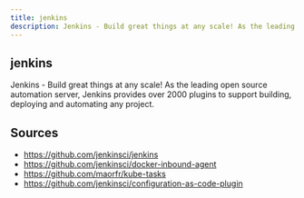 ```yaml
---
title: jenkins
description: Jenkins - Build great things at any scale! As the leading open source automation server, Jenkins provides over 2000 plugins to support building, deploying and automating any project. 
---
```


## jenkins

Jenkins - Build great things at any scale! As the leading open source automation server, Jenkins provides over 2000 plugins to support building, deploying and automating any project. 

## Sources

* https://github.com/jenkinsci/jenkins
* https://github.com/jenkinsci/docker-inbound-agent
* https://github.com/maorfr/kube-tasks
* https://github.com/jenkinsci/configuration-as-code-plugin


